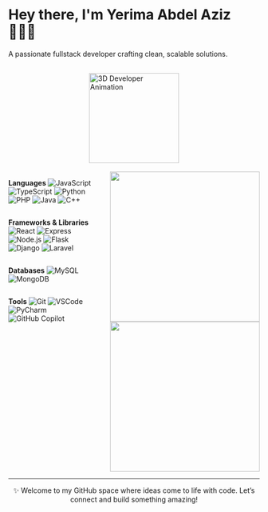 <!-- Profile Header -->
<div style="display: flex; justify-content: center; align-items: center; gap: 1rem; flex-wrap: wrap;">
  <div>
    <h1>Hey there, I'm Yerima Abdel Aziz 👨🏿‍💻</h1>
    <p>A passionate fullstack developer crafting clean, scalable solutions.</p>
  </div>
  <img src="https://cdn.dribbble.com/users/1162077/screenshots/3848914/programmer.gif"
       alt="3D Developer Animation"
       width="180" />
</div>

<br/>

<!-- Skills + GitHub Stats Side by Side -->
<div style="display: flex; flex-wrap: nowrap; justify-content: center; align-items: flex-start; gap: 2rem;">

  <!-- Skills Section -->
  <div style="display: flex; flex-direction: column;">

  **Languages**
  ![JavaScript](https://img.shields.io/badge/JavaScript-F7DF1E?logo=javascript&logoColor=black)
  ![TypeScript](https://img.shields.io/badge/TypeScript-3178C6?logo=typescript&logoColor=white)
  ![Python](https://img.shields.io/badge/Python-3776AB?logo=python&logoColor=white)
  ![PHP](https://img.shields.io/badge/PHP-777BB4?logo=php&logoColor=white)
  ![Java](https://img.shields.io/badge/Java-007396?logo=java&logoColor=white)
  ![C++](https://img.shields.io/badge/C++-00599C?logo=c%2b%2b&logoColor=white)

  **Frameworks & Libraries**
  ![React](https://img.shields.io/badge/React-61DAFB?logo=react&logoColor=black)
  ![Express](https://img.shields.io/badge/Express-000000?logo=express&logoColor=white)
  ![Node.js](https://img.shields.io/badge/Node.js-339933?logo=node.js&logoColor=white)
  ![Flask](https://img.shields.io/badge/Flask-000000?logo=flask&logoColor=white)
  ![Django](https://img.shields.io/badge/Django-092E20?logo=django&logoColor=white)
  ![Laravel](https://img.shields.io/badge/Laravel-FF2D20?logo=laravel&logoColor=white)

  **Databases**
  ![MySQL](https://img.shields.io/badge/MySQL-4479A1?logo=mysql&logoColor=white)
  ![MongoDB](https://img.shields.io/badge/MongoDB-47A248?logo=mongodb&logoColor=white)

  **Tools**
  ![Git](https://img.shields.io/badge/Git-F05032?logo=git&logoColor=white)
  ![VSCode](https://img.shields.io/badge/VSCode-007ACC?logo=visualstudiocode&logoColor=white)
  ![PyCharm](https://img.shields.io/badge/PyCharm-000000?logo=pycharm&logoColor=white)
  ![GitHub Copilot](https://img.shields.io/badge/GitHub%20Copilot-00C4B3?logo=github&logoColor=white)

  </div>

  <!-- GitHub Stats -->
  <div style="display: flex; flex-direction: column; align-items: center;">
    <img src="https://github-readme-streak-stats.herokuapp.com/?user=Azizjhnsn&theme=radical" width="300" />
    <img src="https://github-readme-stats.vercel.app/api/top-langs/?username=Azizjhnsn&layout=compact&theme=radical" width="300" />
  </div>

</div>

---

<div align="center">
  ✨ Welcome to my GitHub space where ideas come to life with code. Let’s connect and build something amazing!
</div>
